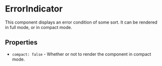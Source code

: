 # ErrorIndicator

This component displays an error condition of some sort. It can be rendered
in full mode, or in compact mode.

## Properties

- `compact: false` - Whether or not to render the component in compact mode. 
